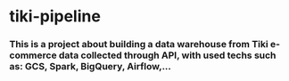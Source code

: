 # tiki-pipeline

### This is a project about building a data warehouse from Tiki e-commerce data collected through API, with used techs such as: GCS, Spark, BigQuery, Airflow,...
